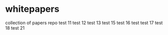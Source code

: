 # whitepapers
collection of papers repo
test 11
test 12
test 13
test 15
test 16
test
test 17
test 18
test 21
